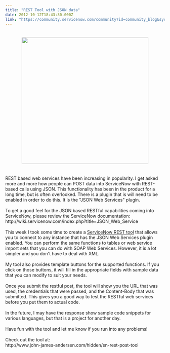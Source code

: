 ```yaml
---
title: "REST Tool with JSON data"
date: 2012-10-12T18:43:30.000Z
link: "https://community.servicenow.com/community?id=community_blog&sys_id=66dd2ae9dbd0dbc01dcaf3231f96199f"
---
```

<p><center><a href='http://www.john-james-andersen.com/hidden/sn-rest-post-tool' style='text-align:center;'><img  alt="" class="jive-image" src="5c333bb9dbdc1fc03eb27a9e0f96196f.iix" width='400px' style='text-align:center;padding:20px;' /></a></center><br />REST based web services have been increasing in popularity. I get asked more and more how people can POST data into ServiceNow with REST-based calls using JSON. This functionality has been in the product for a long time, but is often overlooked. There is a plugin that is will need to be enabled in order to do this. It is the "JSON Web Services" plugin.<br /><br />To get a good feel for the JSON based RESTful capabilities coming into ServiceNow, please review the ServiceNow documentation:<br />http://wiki.servicenow.com/index.php?title=JSON_Web_Service<br /><br />This week I took some time to create a <a href='http://www.john-james-andersen.com/hidden/sn-rest-post-tool'>ServiceNow REST tool</a> that allows you to connect to any instance that has the JSON Web Services plugin enabled. You can perform the same functions to tables or web service import sets that you can do with SOAP Web Services. However, it is a lot simpler and you don't have to deal with XML.<br /><br />My tool also provides template buttons for the supported functions. If you click on those buttons, it will fill in the appropriate fields with sample data that you can modify to suit your needs.<br /><br />Once you submit the restful post, the tool will show you the URL that was used, the credentials that were passed, and the Content-Body that was submitted. This gives you a good way to test the RESTful web services before you put them to actual code.<br /><br />In the future, I may have the response show sample code snippets for various languages, but that is a project for another day.<br /><br />Have fun with the tool and let me know if you run into any problems!<br /><br />Check out the tool at:<br />http://www.john-james-andersen.com/hidden/sn-rest-post-tool</p>